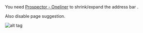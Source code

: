You need [Prospector - Oneliner](https://addons.mozilla.org/en-US/firefox/addon/prospector-oneLiner/?src=search) to shrink/expand the address bar .

Also disable page suggestion.

![alt tag](http://imgur.com/IQhaKEG)

